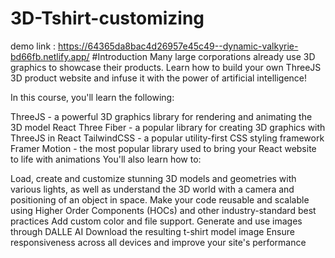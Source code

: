 # 3D-Tshirt-customizing
demo link : https://64365da8bac4d26957e45c49--dynamic-valkyrie-bd66fb.netlify.app/
#Introduction
Many large corporations already use 3D graphics to showcase their products. Learn how to build your own ThreeJS 3D product website and infuse it with the power of artificial intelligence!

In this course, you'll learn the following:

ThreeJS - a powerful 3D graphics library for rendering and animating the 3D model
React Three Fiber - a popular library for creating 3D graphics with ThreeJS in React
TailwindCSS - a popular utility-first CSS styling framework
Framer Motion - the most popular library used to bring your React website to life with animations
You'll also learn how to:

Load, create and customize stunning 3D models and geometries with various lights, as well as understand the 3D world with a camera and positioning of an object in space.
Make your code reusable and scalable using Higher Order Components (HOCs) and other industry-standard best practices
Add custom color and file support.
Generate and use images through DALLE AI
Download the resulting t-shirt model image
Ensure responsiveness across all devices and improve your site's performance
